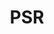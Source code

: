 ---
extends: _layouts.tag
title: PSR
description: A collection of Articles that are about PHP Standard Recommendations
---